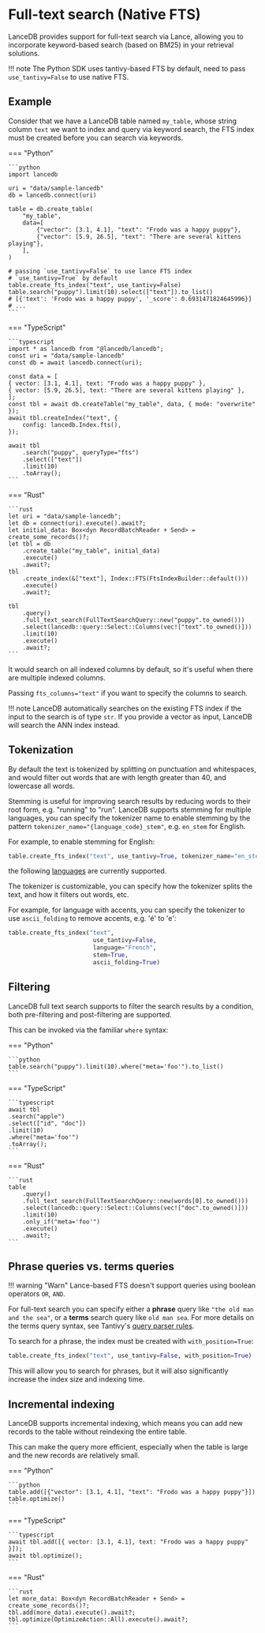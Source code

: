 # Full-text search (Native FTS)

LanceDB provides support for full-text search via Lance, allowing you to incorporate keyword-based search (based on BM25) in your retrieval solutions.

!!! note
    The Python SDK uses tantivy-based FTS by default, need to pass `use_tantivy=False` to use native FTS.

## Example

Consider that we have a LanceDB table named `my_table`, whose string column `text` we want to index and query via keyword search, the FTS index must be created before you can search via keywords.

=== "Python"

    ```python
    import lancedb

    uri = "data/sample-lancedb"
    db = lancedb.connect(uri)

    table = db.create_table(
        "my_table",
        data=[
            {"vector": [3.1, 4.1], "text": "Frodo was a happy puppy"},
            {"vector": [5.9, 26.5], "text": "There are several kittens playing"},
        ],
    )

    # passing `use_tantivy=False` to use lance FTS index
    # `use_tantivy=True` by default
    table.create_fts_index("text", use_tantivy=False)
    table.search("puppy").limit(10).select(["text"]).to_list()
    # [{'text': 'Frodo was a happy puppy', '_score': 0.6931471824645996}]
    # ...
    ```

=== "TypeScript"

    ```typescript
    import * as lancedb from "@lancedb/lancedb";
    const uri = "data/sample-lancedb"
    const db = await lancedb.connect(uri);

    const data = [
    { vector: [3.1, 4.1], text: "Frodo was a happy puppy" },
    { vector: [5.9, 26.5], text: "There are several kittens playing" },
    ];
    const tbl = await db.createTable("my_table", data, { mode: "overwrite" });
    await tbl.createIndex("text", {
        config: lancedb.Index.fts(),
    });

    await tbl
        .search("puppy", queryType="fts")
        .select(["text"])
        .limit(10)
        .toArray();
    ```

=== "Rust"

    ```rust
    let uri = "data/sample-lancedb";
    let db = connect(uri).execute().await?;
    let initial_data: Box<dyn RecordBatchReader + Send> = create_some_records()?;
    let tbl = db
        .create_table("my_table", initial_data)
        .execute()
        .await?;
    tbl
        .create_index(&["text"], Index::FTS(FtsIndexBuilder::default()))
        .execute()
        .await?;

    tbl
        .query()
        .full_text_search(FullTextSearchQuery::new("puppy".to_owned()))
        .select(lancedb::query::Select::Columns(vec!["text".to_owned()]))
        .limit(10)
        .execute()
        .await?;
    ```

It would search on all indexed columns by default, so it's useful when there are multiple indexed columns.

Passing `fts_columns="text"` if you want to specify the columns to search.

!!! note
    LanceDB automatically searches on the existing FTS index if the input to the search is of type `str`. If you provide a vector as input, LanceDB will search the ANN index instead.

## Tokenization
By default the text is tokenized by splitting on punctuation and whitespaces, and would filter out words that are with length greater than 40, and lowercase all words.

Stemming is useful for improving search results by reducing words to their root form, e.g. "running" to "run". LanceDB supports stemming for multiple languages, you can specify the tokenizer name to enable stemming by the pattern `tokenizer_name="{language_code}_stem"`, e.g. `en_stem` for English.

For example, to enable stemming for English:
```python
table.create_fts_index("text", use_tantivy=True, tokenizer_name="en_stem")
```

the following [languages](https://docs.rs/tantivy/latest/tantivy/tokenizer/enum.Language.html) are currently supported.

The tokenizer is customizable, you can specify how the tokenizer splits the text, and how it filters out words, etc.

For example, for language with accents, you can specify the tokenizer to use `ascii_folding` to remove accents, e.g. 'é' to 'e':
```python
table.create_fts_index("text",
                        use_tantivy=False,
                        language="French",
                        stem=True,
                        ascii_folding=True)
```

## Filtering

LanceDB full text search supports to filter the search results by a condition, both pre-filtering and post-filtering are supported.

This can be invoked via the familiar `where` syntax:

=== "Python"

    ```python
    table.search("puppy").limit(10).where("meta='foo'").to_list()
    ```

=== "TypeScript"

    ```typescript
    await tbl
    .search("apple")
    .select(["id", "doc"])
    .limit(10)
    .where("meta='foo'")
    .toArray();
    ```

=== "Rust"

    ```rust
    table
        .query()
        .full_text_search(FullTextSearchQuery::new(words[0].to_owned()))
        .select(lancedb::query::Select::Columns(vec!["doc".to_owned()]))
        .limit(10)
        .only_if("meta='foo'")
        .execute()
        .await?;
    ```

## Phrase queries vs. terms queries

!!! warning "Warn"
    Lance-based FTS doesn't support queries using boolean operators `OR`, `AND`.

For full-text search you can specify either a **phrase** query like `"the old man and the sea"`,
or a **terms** search query like `old man sea`. For more details on the terms
query syntax, see Tantivy's [query parser rules](https://docs.rs/tantivy/latest/tantivy/query/struct.QueryParser.html).

To search for a phrase, the index must be created with `with_position=True`:
```python
table.create_fts_index("text", use_tantivy=False, with_position=True)
```
This will allow you to search for phrases, but it will also significantly increase the index size and indexing time.


## Incremental indexing

LanceDB supports incremental indexing, which means you can add new records to the table without reindexing the entire table.

This can make the query more efficient, especially when the table is large and the new records are relatively small.

=== "Python"

    ```python
    table.add([{"vector": [3.1, 4.1], "text": "Frodo was a happy puppy"}])
    table.optimize()
    ```

=== "TypeScript"

    ```typescript
    await tbl.add([{ vector: [3.1, 4.1], text: "Frodo was a happy puppy" }]);
    await tbl.optimize();
    ```

=== "Rust"

    ```rust
    let more_data: Box<dyn RecordBatchReader + Send> = create_some_records()?;
    tbl.add(more_data).execute().await?;
    tbl.optimize(OptimizeAction::All).execute().await?;
    ```
